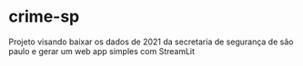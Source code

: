 # crime-sp
Projeto visando baixar os dados de 2021 da secretaria de segurança de são paulo e gerar um web app simples com StreamLit
